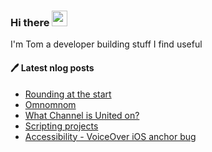 ### Hi there <a href="https://tomandrews.co.uk"><img src="https://camo.githubusercontent.com/e8e7b06ecf583bc040eb60e44eb5b8e0ecc5421320a92929ce21522dbc34c891/68747470733a2f2f6d656469612e67697068792e636f6d2f6d656469612f6876524a434c467a6361737252346961377a2f67697068792e676966" data-canonical-src="https://media.giphy.com/media/hvRJCLFzcasrR4ia7z/giphy.gif" style="max-width:100%;" width="25px"></a>

I'm Tom a developer building stuff I find useful

#### 🖊 Latest nlog posts
<!-- BLOG-POST-LIST:START -->
- [Rounding at the start](https://tomandrews.co.uk/blog/2021-06-02-midnight-rounding/)
- [Omnomnom](https://tomandrews.co.uk/projects/omnomnom/)
- [What Channel is United on?](https://tomandrews.co.uk/projects/what-channel-is-united-on/)
- [Scripting projects](https://tomandrews.co.uk/blog/2020-09-19-scripting-projects/)
- [Accessibility - VoiceOver iOS anchor bug](https://tomandrews.co.uk/blog/2020-08-15-accessibility-voiceover-ios-anchor/)
<!-- BLOG-POST-LIST:END -->
